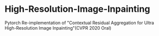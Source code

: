 # High-Resolution-Image-Inpainting
Pytorch Re-implementation of "Contextual Residual Aggregation for Ultra High-Resolution Image Inpainting"(CVPR 2020 Oral)
